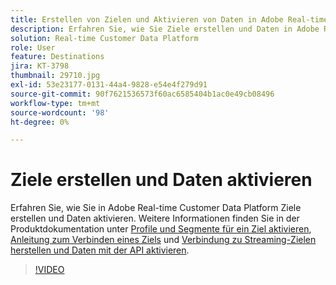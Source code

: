 ```yaml
---
title: Erstellen von Zielen und Aktivieren von Daten in Adobe Real-time Customer Data Platform (RTCDP)
description: Erfahren Sie, wie Sie Ziele erstellen und Daten in Adobe Real-time Customer Data Platform aktivieren.
solution: Real-time Customer Data Platform
role: User
feature: Destinations
jira: KT-3798
thumbnail: 29710.jpg
exl-id: 53e23177-0131-44a4-9828-e54e4f279d91
source-git-commit: 90f7621536573f60ac6585404b1ac0e49cb08496
workflow-type: tm+mt
source-wordcount: '98'
ht-degree: 0%

---
```


# Ziele erstellen und Daten aktivieren

Erfahren Sie, wie Sie in Adobe Real-time Customer Data Platform Ziele erstellen und Daten aktivieren. Weitere Informationen finden Sie in der Produktdokumentation unter [Profile und Segmente für ein Ziel aktivieren](https://experienceleague.adobe.com/docs/experience-platform/rtcdp/destinations/dest-tutorials/activate-destinations.html), [Anleitung zum Verbinden eines Ziels](https://experienceleague.adobe.com/docs/experience-platform/rtcdp/destinations/dest-tutorials/connect-destination.html) und [Verbindung zu Streaming-Zielen herstellen und Daten mit der API aktivieren](https://experienceleague.adobe.com/docs/experience-platform/rtcdp/destinations/api-tutorials/streaming-destinations-api-tutorial.html).

>[!VIDEO](https://video.tv.adobe.com/v/29710?quality=12&learn=on)

